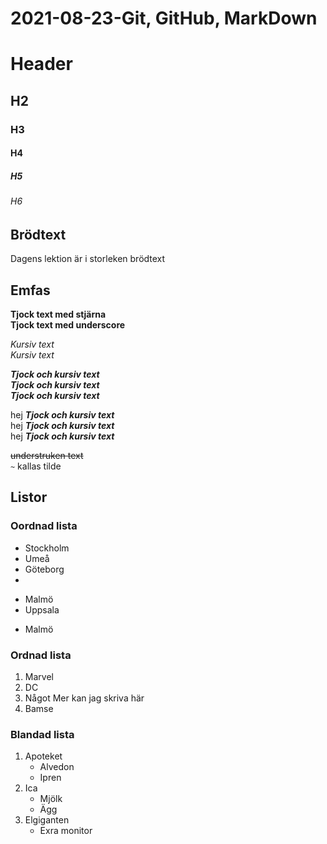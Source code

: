 # 2021-08-23-Git, GitHub, MarkDown

# Header
## H2  
### H3  
#### H4  
##### H5  
###### H6  

## Brödtext

Dagens lektion är i storleken brödtext

## Emfas

**Tjock text med stjärna**  
__Tjock text med underscore__

*Kursiv text*  
_Kursiv text_

_**Tjock och kursiv text**_  
__*Tjock och kursiv text*__  
*__Tjock och kursiv text__*

hej _**Tjock och kursiv text**_  
hej __*Tjock och kursiv text*__  
hej *__Tjock och kursiv text__*

~~understruken text~~  
`~`  kallas tilde  

## Listor

### Oordnad lista

- Stockholm
- Umeå
- Göteborg
- 
+ Malmö
+ Uppsala
  
* Malmö

### Ordnad lista

1. Marvel
2. DC
3. Något
   Mer
   kan
   jag
   skriva
   här
4. Bamse

### Blandad lista

1. Apoteket
   - Alvedon
   - Ipren
2. Ica
   - Mjölk
   - Ägg
3. Elgiganten
   - Exra monitor
